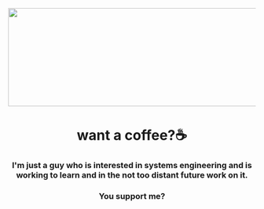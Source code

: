 <div id="header" align="center">
  <img src="https://media.giphy.com/media/xUPGGDNsLvqsBOhuU0/giphy.gif" width="800" height="200">
    <h1 align="center">want a coffee?☕</h1>
    <h3 align="center">I'm just a guy who is interested in systems engineering and is working to learn and in the not too distant future work on it.</h3>
    <h3 align="center">You support me?</h3>
</div>
